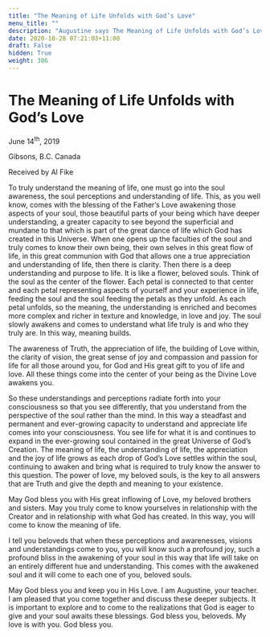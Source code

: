 ```yaml
---
title: "The Meaning of Life Unfolds with God’s Love"
menu_title: ""
description: "Augustine says The Meaning of Life Unfolds with God’s Love"
date: 2020-10-28 07:21:03+11:00
draft: False
hidden: True
weight: 386
---
```

# The Meaning of Life Unfolds with God’s Love

June 14<sup>th</sup>, 2019

Gibsons, B.C. Canada

Received by Al Fike


To truly understand the meaning of life, one must go into the soul awareness, the soul perceptions and understanding of life. This, as you well know, comes with the blessing of the Father’s Love awakening those aspects of your soul, those beautiful parts of your being which have deeper understanding, a greater capacity to see beyond the superficial and mundane to that which is part of the great dance of life which God has created in this Universe. When one opens up the faculties of the soul and truly comes to know their own being, their own selves in this great flow of life, in this great communion with God that allows one a true appreciation and understanding of life, then there is clarity. Then there is a deep understanding and purpose to life. 
It is like a flower, beloved souls. Think of the soul as the center of the flower. Each petal is connected to that center and each petal representing aspects of yourself and your experience in life, feeding the soul and the soul feeding the petals as they unfold. As each petal unfolds, so the meaning, the understanding is enriched and becomes more complex and richer in texture and knowledge, in love and joy. The soul slowly awakens and comes to understand what life truly is and who they truly are. In this way, meaning builds. 

The awareness of Truth, the appreciation of life, the building of Love within, the clarity of vision, the great sense of joy and compassion and passion for life for all those around you, for God and His great gift to you of life and love. All these things come into the center of your being as the Divine Love awakens you. 

So these understandings and perceptions radiate forth into your consciousness so that you see differently, that you understand from the perspective of the soul rather than the mind. In this way a steadfast and permanent and ever-growing capacity to understand and appreciate life comes into your consciousness. You see life for what it is and continues to expand in the ever-growing soul contained in the great Universe of God’s Creation. 
The meaning of life, the understanding of life, the appreciation and the joy of life grows as each drop of God’s Love settles within the soul, continuing to awaken and bring what is required to truly know the answer to this question. The power of love, my beloved souls, is the key to all answers that are Truth and give the depth and meaning to your existence. 

May God bless you with His great inflowing of Love, my beloved brothers and sisters. May you truly come to know yourselves in relationship with the Creator and in relationship with what God has created. In this way, you will come to know the meaning of life. 

I tell you beloveds that when these perceptions and awarenesses, visions and understandings come to you, you will know such a profound joy, such a profound bliss in the awakening of your soul in this way that life will take on an entirely different hue and understanding. This comes with the awakened soul and it will come to each one of you, beloved souls. 

May God bless you and keep you in His Love. I am Augustine, your teacher. I am pleased that you come together and discuss these deeper subjects. It is important to explore and to come to the realizations that God is eager to give and your soul awaits these blessings. God bless you, beloveds. My love is with you. God bless you.